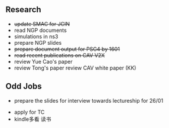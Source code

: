 
## Research ##
 
- ~~update SMAC for JCIN~~
- read NGP documents
- simulations in ns3
- prepare NGP slides
- ~~prepare document output for PSG4 by 1601~~
- ~~read recent publications on CAV V2X~~
- review Yue Cao's paper
- review Tong's paper
 review CAV white paper (KK)

## Odd Jobs ##
 
- prepare the slides for interview towards lectureship for 26/01
* apply for TC
* kindle多看 读书

